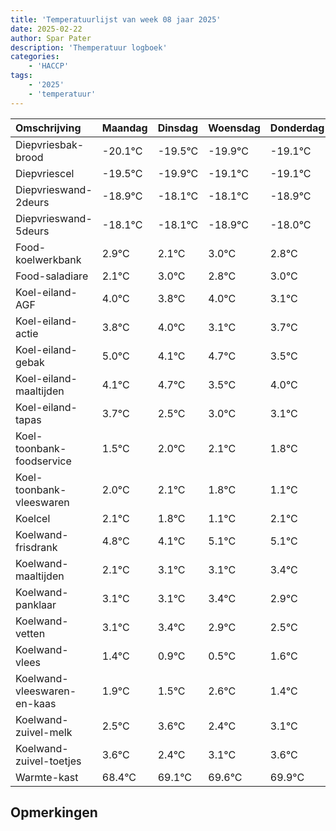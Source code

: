 ```yaml
---
title: 'Temperatuurlijst van week 08 jaar 2025'
date: 2025-02-22
author: Spar Pater
description: 'Themperatuur logboek'
categories:
    - 'HACCP'
tags:
    - '2025'
    - 'temperatuur'
---
```

|Omschrijving|Maandag|Dinsdag|Woensdag|Donderdag|Vrijdag|Zaterdag|Zondag|
|:---|:---|:---|:---|:---|:---|:---|:---|
|Diepvriesbak-brood|-20.1°C|-19.5°C|-19.9°C|-19.1°C|-19.1°C|-19.9°C| |
|Diepvriescel|-19.5°C|-19.9°C|-19.1°C|-19.1°C|-19.9°C|-19.0°C| |
|Diepvrieswand-2deurs|-18.9°C|-18.1°C|-18.1°C|-18.9°C|-18.0°C|-18.2°C| |
|Diepvrieswand-5deurs|-18.1°C|-18.1°C|-18.9°C|-18.0°C|-18.2°C|-18.0°C| |
|Food-koelwerkbank|2.9°C|2.1°C|3.0°C|2.8°C|3.0°C|2.1°C| |
|Food-saladiare|2.1°C|3.0°C|2.8°C|3.0°C|2.1°C|2.7°C| |
|Koel-eiland-AGF|4.0°C|3.8°C|4.0°C|3.1°C|3.7°C|2.5°C| |
|Koel-eiland-actie|3.8°C|4.0°C|3.1°C|3.7°C|2.5°C|3.0°C| |
|Koel-eiland-gebak|5.0°C|4.1°C|4.7°C|3.5°C|4.0°C|4.1°C| |
|Koel-eiland-maaltijden|4.1°C|4.7°C|3.5°C|4.0°C|4.1°C|3.8°C| |
|Koel-eiland-tapas|3.7°C|2.5°C|3.0°C|3.1°C|2.8°C|2.1°C| |
|Koel-toonbank-foodservice|1.5°C|2.0°C|2.1°C|1.8°C|1.1°C|2.1°C| |
|Koel-toonbank-vleeswaren|2.0°C|2.1°C|1.8°C|1.1°C|2.1°C|2.1°C| |
|Koelcel|2.1°C|1.8°C|1.1°C|2.1°C|2.1°C|2.4°C| |
|Koelwand-frisdrank|4.8°C|4.1°C|5.1°C|5.1°C|5.4°C|4.9°C| |
|Koelwand-maaltijden|2.1°C|3.1°C|3.1°C|3.4°C|2.9°C|2.5°C| |
|Koelwand-panklaar|3.1°C|3.1°C|3.4°C|2.9°C|2.5°C|3.6°C| |
|Koelwand-vetten|3.1°C|3.4°C|2.9°C|2.5°C|3.6°C|2.4°C| |
|Koelwand-vlees|1.4°C|0.9°C|0.5°C|1.6°C|0.4°C|1.1°C| |
|Koelwand-vleeswaren-en-kaas|1.9°C|1.5°C|2.6°C|1.4°C|2.1°C|2.6°C| |
|Koelwand-zuivel-melk|2.5°C|3.6°C|2.4°C|3.1°C|3.6°C|3.9°C| |
|Koelwand-zuivel-toetjes|3.6°C|2.4°C|3.1°C|3.6°C|3.9°C|4.0°C| |
|Warmte-kast|68.4°C|69.1°C|69.6°C|69.9°C|70.0°C|69.9°C| |

## Opmerkingen


